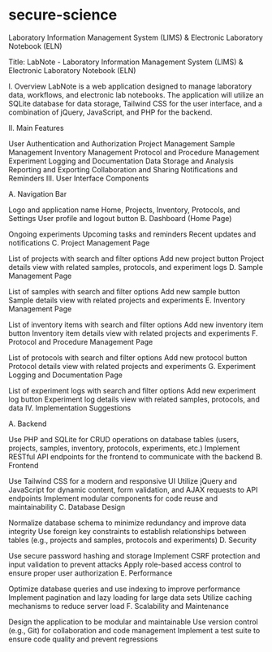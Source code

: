# secure-science
Laboratory Information Management System (LIMS) &amp; Electronic Laboratory Notebook (ELN)

Title: LabNote - Laboratory Information Management System (LIMS) & Electronic Laboratory Notebook (ELN)

I. Overview
LabNote is a web application designed to manage laboratory data, workflows, and electronic lab notebooks. The application will utilize an SQLite database for data storage, Tailwind CSS for the user interface, and a combination of jQuery, JavaScript, and PHP for the backend.

II. Main Features

User Authentication and Authorization
Project Management
Sample Management
Inventory Management
Protocol and Procedure Management
Experiment Logging and Documentation
Data Storage and Analysis
Reporting and Exporting
Collaboration and Sharing
Notifications and Reminders
III. User Interface Components

A. Navigation Bar

Logo and application name
Home, Projects, Inventory, Protocols, and Settings
User profile and logout button
B. Dashboard (Home Page)

Ongoing experiments
Upcoming tasks and reminders
Recent updates and notifications
C. Project Management Page

List of projects with search and filter options
Add new project button
Project details view with related samples, protocols, and experiment logs
D. Sample Management Page

List of samples with search and filter options
Add new sample button
Sample details view with related projects and experiments
E. Inventory Management Page

List of inventory items with search and filter options
Add new inventory item button
Inventory item details view with related projects and experiments
F. Protocol and Procedure Management Page

List of protocols with search and filter options
Add new protocol button
Protocol details view with related projects and experiments
G. Experiment Logging and Documentation Page

List of experiment logs with search and filter options
Add new experiment log button
Experiment log details view with related samples, protocols, and data
IV. Implementation Suggestions

A. Backend

Use PHP and SQLite for CRUD operations on database tables (users, projects, samples, inventory, protocols, experiments, etc.)
Implement RESTful API endpoints for the frontend to communicate with the backend
B. Frontend

Use Tailwind CSS for a modern and responsive UI
Utilize jQuery and JavaScript for dynamic content, form validation, and AJAX requests to API endpoints
Implement modular components for code reuse and maintainability
C. Database Design

Normalize database schema to minimize redundancy and improve data integrity
Use foreign key constraints to establish relationships between tables (e.g., projects and samples, protocols and experiments)
D. Security

Use secure password hashing and storage
Implement CSRF protection and input validation to prevent attacks
Apply role-based access control to ensure proper user authorization
E. Performance

Optimize database queries and use indexing to improve performance
Implement pagination and lazy loading for large data sets
Utilize caching mechanisms to reduce server load
F. Scalability and Maintenance

Design the application to be modular and maintainable
Use version control (e.g., Git) for collaboration and code management
Implement a test suite to ensure code quality and prevent regressions
